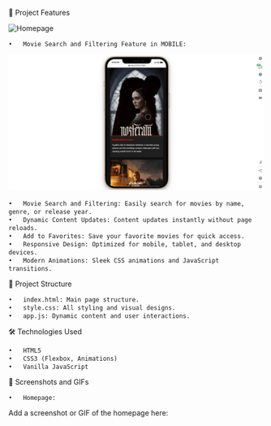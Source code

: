 🚀 Project Features

![Homepage](./gif/Zight%20Recording%202025-1-12%20at%2010.02.10%20PM.gif)

    •	Movie Search and Filtering Feature in MOBILE:

![Search Feature GIF](./gif/Zight%20Recording%202025-1-12%20at%2010.06.10%20PM.gif)

    •	Movie Search and Filtering: Easily search for movies by name, genre, or release year.
    •	Dynamic Content Updates: Content updates instantly without page reloads.
    •	Add to Favorites: Save your favorite movies for quick access.
    •	Responsive Design: Optimized for mobile, tablet, and desktop devices.
    •	Modern Animations: Sleek CSS animations and JavaScript transitions.

📂 Project Structure

    •	index.html: Main page structure.
    •	style.css: All styling and visual designs.
    •	app.js: Dynamic content and user interactions.

🛠️ Technologies Used

    •	HTML5
    •	CSS3 (Flexbox, Animations)
    •	Vanilla JavaScript

🎥 Screenshots and GIFs

    •	Homepage:

Add a screenshot or GIF of the homepage here:
